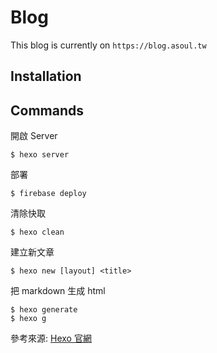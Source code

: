# Blog

This blog is currently on `https://blog.asoul.tw`

## Installation

## Commands

開啟 Server

```
$ hexo server
```

部署

```
$ firebase deploy
```

清除快取

```
$ hexo clean
```

建立新文章

```
$ hexo new [layout] <title>
```

把 markdown 生成 html

```
$ hexo generate
$ hexo g
```

參考來源: [Hexo 官網](https://hexo.io/zh-tw/docs/commands.html)
